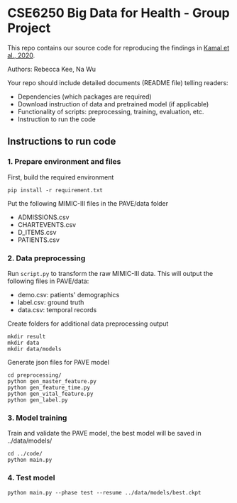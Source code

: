# CSE6250 Big Data for Health - Group Project

This repo contains our source code for reproducing the findings in  [Kamal et al., 2020](https://bmcmedinformdecismak.biomedcentral.com/articles/10.1186/s12911-020-01331-7).

Authors: Rebecca Kee, Na Wu

Your repo should include detailed documents (README file) telling readers:
* Dependencies (which packages are required)
* Download instruction of data and pretrained model (if applicable)
* Functionality of scripts: preprocessing, training, evaluation, etc.
* Instruction to run the code

## Instructions to run code

### 1. Prepare environment and files

First, build the required environment
```
pip install -r requirement.txt
```

Put the following MIMIC-III files in the PAVE/data folder
* ADMISSIONS.csv
* CHARTEVENTS.csv
* D_ITEMS.csv
* PATIENTS.csv

### 2. Data preprocessing

Run `script.py` to transform the raw MIMIC-III data. This will output the following files in PAVE/data:
* demo.csv: patients' demographics
* label.csv: ground truth
* data.csv: temporal records

Create folders for additional data preprocessing output
```
mkdir result
mkdir data
mkdir data/models
```

Generate json files for PAVE model
```
cd preprocessing/
python gen_master_feature.py 
python gen_feature_time.py 
python gen_vital_feature.py 
python gen_label.py 
```

### 3. Model training

Train and validate the PAVE model, the best model will be saved in ../data/models/
```
cd ../code/
python main.py 
```
### 4. Test model
```
python main.py --phase test --resume ../data/models/best.ckpt
```
